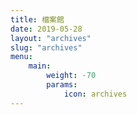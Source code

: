 ```yaml
---
title: 檔案館
date: 2019-05-28
layout: "archives"
slug: "archives"
menu:
    main:
        weight: -70
        params: 
            icon: archives
---
```

